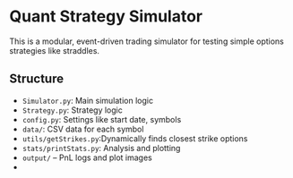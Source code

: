 # Quant Strategy Simulator

This is a modular, event-driven trading simulator for testing simple options strategies like straddles.

## Structure

- `Simulator.py`: Main simulation logic
- `Strategy.py`: Strategy logic
- `config.py`: Settings like start date, symbols
- `data/`: CSV data for each symbol
- `utils/getStrikes.py`:Dynamically finds closest strike options
- `stats/printStats.py`: Analysis and plotting
- `output/` – PnL logs and plot images
- 
